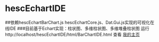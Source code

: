 # hescEchartIDE
##依赖hescEchartBarChart.js hescEchartCore.js、Dat.Gui.js实现的可视化在线IDE
###目前基于Echart实现：柱状图、多维柱状图、多维堆叠柱状图
运行 http://localhost/hescEchartIDE/html/BarChartIDE.html 查看
[我的主页](http://mmcode.top)
